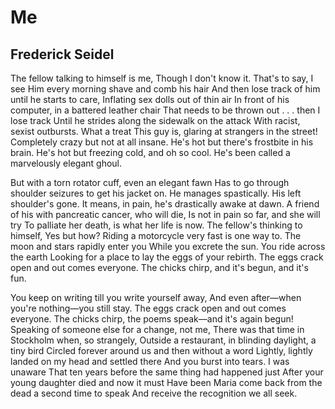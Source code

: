 # Me
## Frederick Seidel
The fellow talking to himself is me,
Though I don't know it. That's to say, I see
Him every morning shave and comb his hair
And then lose track of him until he starts to care,
Inflating sex dolls out of thin air
In front of his computer, in a battered leather chair
That needs to be thrown out . . . then I lose track
Until he strides along the sidewalk on the attack
With racist, sexist outbursts. What a treat
This guy is, glaring at strangers in the street!
Completely crazy but not at all insane.
He's hot but there's frostbite in his brain.
He's hot but freezing cold, and oh so cool.
He's been called a marvelously elegant ghoul.

But with a torn rotator cuff, even an elegant fawn
Has to go through shoulder seizures to get his jacket on.
He manages spastically. His left shoulder's gone.
It means, in pain, he's drastically awake at dawn.
A friend of his with pancreatic cancer, who will die,
Is not in pain so far, and she will try
To palliate her death, is what her life is now.
The fellow's thinking to himself, Yes but how?
Riding a motorcycle very fast is one way to.
The moon and stars rapidly enter you
While you excrete the sun. You ride across the earth
Looking for a place to lay the eggs of your rebirth.
The eggs crack open and out comes everyone.
The chicks chirp, and it's begun, and it's fun.

You keep on writing till you write yourself away,
And even after—when you're nothing—you still stay.
The eggs crack open and out comes everyone.
The chicks chirp, the poems speak—and it's again begun!
Speaking of someone else for a change, not me,
There was that time in Stockholm when, so strangely,
Outside a restaurant, in blinding daylight, a tiny bird
Circled forever around us and then without a word
Lightly, lightly landed on my head and settled there
And you burst into tears. I was unaware
That ten years before the same thing had happened just
After your young daughter died and now it must
Have been Maria come back from the dead a second time to speak
And receive the recognition we all seek.